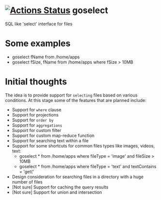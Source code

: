 # [![Actions Status](https://github.com/SarthakMakhija/goselect/workflows/GoSelectCI/badge.svg)](https://github.com/SarthakMakhija/goselect/actions) goselect
SQL like 'select' interface for files


# Some examples
- goselect fName from /home/apps
- goselect fSize, fName from /home/apps where fSize > 10MB

# Initial thoughts

The idea is to provide support for `selecting` files based on various conditions. At this stage some of the features that are planned include:
- Support for `where` clause
- Support for projections
- Support for `order by`
- Support for `aggregations`
- Support for custom filter
- Support for custom map-reduce function
- Support for searching text within a file
- Support for some shortcuts for common files types like images, videos, text:
  - goselect * from /home/apps where fileType = 'image' and fileSize > 10MB
  - goselect * from /home/apps where fileType = 'text' and textContains = 'get('
- Design consideration for searching files in a directory with a huge number of files
- [Not sure] Support for caching the query results
- [Not sure] Support for union and intersection

